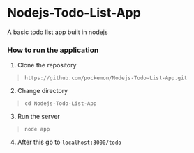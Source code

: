 # Nodejs-Todo-List-App
A basic todo list app built in nodejs

### How to run the application
1. Clone the repository
> ``` https://github.com/pockemon/Nodejs-Todo-List-App.git ```
2. Change directory
> ```cd Nodejs-Todo-List-App ```
3. Run the server
> ``` node app ```
4. After this go to ``` localhost:3000/todo ``` 
